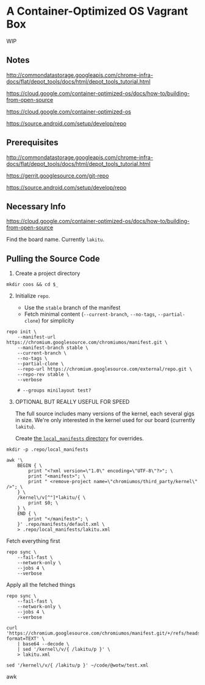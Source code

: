 # A Container-Optimized OS Vagrant Box

WIP

## Notes

http://commondatastorage.googleapis.com/chrome-infra-docs/flat/depot_tools/docs/html/depot_tools_tutorial.html

https://cloud.google.com/container-optimized-os/docs/how-to/building-from-open-source

https://cloud.google.com/container-optimized-os

https://source.android.com/setup/develop/repo

## Prerequisites

http://commondatastorage.googleapis.com/chrome-infra-docs/flat/depot_tools/docs/html/depot_tools_tutorial.html

https://gerrit.googlesource.com/git-repo

https://source.android.com/setup/develop/repo

## Necessary Info

https://cloud.google.com/container-optimized-os/docs/how-to/building-from-open-source

Find the board name. Currently `lakitu`.

## Pulling the Source Code

1. Create a project directory

```shell
mkdir coos && cd $_
```

2. Initialize `repo`.

    * Use the `stable` branch of the manifest
    * Fetch minimal content (`--current-branch`, `--no-tags`, `--partial-clone`) for simplicity

```shell
repo init \
    --manifest-url https://chromium.googlesource.com/chromiumos/manifest.git \
    --manifest-branch stable \
    --current-branch \
    --no-tags \
    --partial-clone \
    --repo-url https://chromium.googlesource.com/external/repo.git \
    --repo-rev stable \
    --verbose

    # --groups minilayout test?
```

3. OPTIONAL BUT REALLY USEFUL FOR SPEED

    The full source includes many versions of the kernel, each several gigs in size. We're only interested in the kernel used for our board (currently `lakitu`).

    Create [the `local_manifests` directory](https://chromium.googlesource.com/external/repo.git/+/refs/heads/stable/docs/internal-fs-layout.md#Manifests) for overrides.
```shell
mkdir -p .repo/local_manifests
```


```shell
awk '\
    BEGIN { \
        print "<?xml version=\"1.0\" encoding=\"UTF-8\"?>"; \
        print "<manifest>"; \
        print " <remove-project name=\"chromiumos/third_party/kernel\" />"; \
    } \
    /kernel\/v[^"]*lakitu/{ \
        print $0; \
    } \
    END { \
        print "</manifest>"; \
    }' .repo/manifests/default.xml \
    > .repo/local_manifests/lakitu.xml
```

Fetch everything first

```shell
repo sync \
    --fail-fast \
    --network-only \
    --jobs 4 \
    --verbose
```

Apply all the fetched things

```shell
repo sync \
    --fail-fast \
    --network-only \
    --jobs 4 \
    --verbose
```

```shell
curl 'https://chromium.googlesource.com/chromiumos/manifest.git/+/refs/heads/stable/snapshot.xml?format=TEXT' \
    | base64 --decode \
    | sed '/kernel\/v/{ /lakitu/p }' \
    > lakitu.xml
```

```shell
sed '/kernel\/v/{ /lakitu/p }' ~/code/@wotw/test.xml
```
awk
<?xml version="1.0" encoding="UTF-8"?>
<remove-project name="chromiumos/third_party/kernel" />
<manifest>
</manifest>

